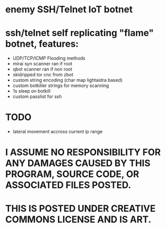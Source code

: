 # enemy SSH/Telnet IoT botnet
# ssh/telnet self replicating "flame" botnet, features:

* UDP/TCP/ICMP Flooding methods
* mirai syn scanner ran if root
* qbot scanner ran if non root
* skidripped tor cnc from zbot
* custom string encoding (char map lightaidra based)
* custom botkiller strings for memory scanning
* 1s sleep on botkill
* custom passlist for ssh

# TODO 
+ lateral movement accross current ip range
# I ASSUME NO RESPONSIBILITY FOR ANY DAMAGES CAUSED BY THIS PROGRAM, SOURCE CODE, OR ASSOCIATED FILES POSTED. 
# THIS IS POSTED UNDER CREATIVE COMMONS LICENSE AND IS ART.
